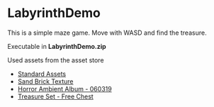 # LabyrinthDemo

This is a simple maze game. Move with WASD and find the treasure.

Executable in **LabyrinthDemo.zip**

Used assets from the asset store  
- [Standard Assets](https://assetstore.unity.com/packages/essentials/asset-packs/standard-assets-32351)  
- [Sand Brick Texture](https://assetstore.unity.com/packages/2d/textures-materials/brick/sand-brick-texture-115071)  
- [Horror Ambient Album - 060319](https://assetstore.unity.com/packages/audio/ambient/horror-ambient-album-060319-147877)  
- [Treasure Set - Free Chest](https://assetstore.unity.com/packages/3d/props/interior/treasure-set-free-chest-72345)

